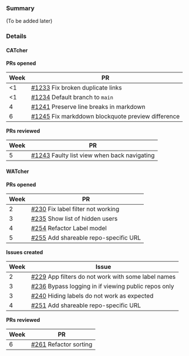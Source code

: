### Summary

(To be added later)

### Details

#### CATcher

**PRs opened**

| Week | PR |
|---|---|
| &lt;1 | [#1233](https://github.com/CATcher-org/CATcher/pull/1233) Fix broken duplicate links |
| &lt;1 | [#1234](https://github.com/CATcher-org/CATcher/pull/1234) Default branch to `main` |
| 4 | [#1241](https://github.com/CATcher-org/CATcher/pull/1241) Preserve line breaks in markdown |
| 6 | [#1245](https://github.com/CATcher-org/CATcher/pull/1245) Fix markddown blockquote preview difference |

**PRs reviewed**

| Week | PR |
|---|---|
| 5 | [#1243](https://github.com/CATcher-org/CATcher/pull/1243) Faulty list view when back navigating |

#### WATcher

**PRs opened**

| Week | PR |
|---|---|
| 2 | [#230](https://github.com/CATcher-org/WATcher/pull/230) Fix label filter not working |
| 3 | [#235](https://github.com/CATcher-org/WATcher/pull/235) Show list of hidden users |
| 4 | [#254](https://github.com/CATcher-org/WATcher/pull/254) Refactor Label model |
| 5 | [#255](https://github.com/CATcher-org/WATcher/pull/255) Add shareable repo-specific URL |

**Issues created**

| Week | Issue |
|---|---|
| 2 | [#229](https://github.com/CATcher-org/WATcher/issues/229) App filters do not work with some label names |
| 3 | [#236](https://github.com/CATcher-org/WATcher/issues/236) Bypass logging in if viewing public repos only |
| 3 | [#240](https://github.com/CATcher-org/WATcher/issues/240) Hiding labels do not work as expected |
| 4 | [#251](https://github.com/CATcher-org/WATcher/issues/251) Add shareable repo-specific URL |

**PRs reviewed**

| Week | PR |
|---|---|
| 6 | [#261](https://github.com/CATcher-org/WATcher/pull/261) Refactor sorting |

